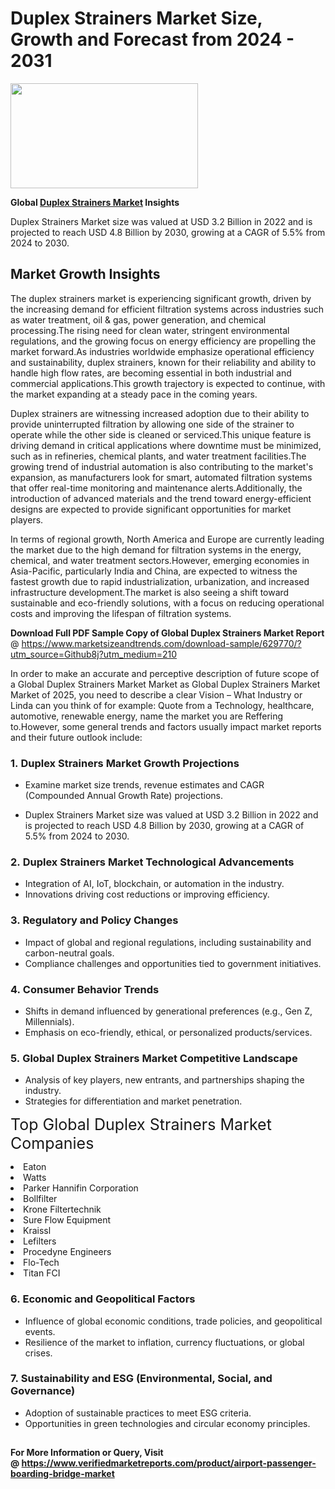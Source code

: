 <H1>Duplex Strainers Market Size, Growth and Forecast from 2024 - 2031</H1><img class="aligncenter size-medium wp-image-584254" src="https://thirdeyenews.in/wp-content/uploads/2024/09/Global-Market-Research-300x168.jpeg" alt="" width="300" height="168" /><p><strong>Global&nbsp;<a href="https://www.marketsizeandtrends.com/download-sample/629770/?utm_source=Github8j?utm_medium=210">Duplex Strainers Market</a> Insights</strong></p><p>Duplex Strainers Market size was valued at USD 3.2 Billion in 2022 and is projected to reach USD 4.8 Billion by 2030, growing at a CAGR of 5.5% from 2024 to 2030.</p><p><h2>Market Growth Insights</h2> <p>The duplex strainers market is experiencing significant growth, driven by the increasing demand for efficient filtration systems across industries such as water treatment, oil & gas, power generation, and chemical processing.The rising need for clean water, stringent environmental regulations, and the growing focus on energy efficiency are propelling the market forward.As industries worldwide emphasize operational efficiency and sustainability, duplex strainers, known for their reliability and ability to handle high flow rates, are becoming essential in both industrial and commercial applications.This growth trajectory is expected to continue, with the market expanding at a steady pace in the coming years.</p> <p><a href="download_sample_link"></a></p> <p>Duplex strainers are witnessing increased adoption due to their ability to provide uninterrupted filtration by allowing one side of the strainer to operate while the other side is cleaned or serviced.This unique feature is driving demand in critical applications where downtime must be minimized, such as in refineries, chemical plants, and water treatment facilities.The growing trend of industrial automation is also contributing to the market's expansion, as manufacturers look for smart, automated filtration systems that offer real-time monitoring and maintenance alerts.Additionally, the introduction of advanced materials and the trend toward energy-efficient designs are expected to provide significant opportunities for market players.</p> <p>In terms of regional growth, North America and Europe are currently leading the market due to the high demand for filtration systems in the energy, chemical, and water treatment sectors.However, emerging economies in Asia-Pacific, particularly India and China, are expected to witness the fastest growth due to rapid industrialization, urbanization, and increased infrastructure development.The market is also seeing a shift toward sustainable and eco-friendly solutions, with a focus on reducing operational costs and improving the lifespan of filtration systems.</p> <p></p><p><span class=""><strong>Download Full PDF Sample Copy of Global Duplex Strainers Market Report</strong> @ <a href="https://www.marketsizeandtrends.com/download-sample/629770/?utm_source=Github8j?utm_medium=210" target="_blank">https://www.marketsizeandtrends.com/download-sample/629770/?utm_source=Github8j?utm_medium=210</a></span></p><p>In order to make an accurate and perceptive description of future scope of a Global&nbsp;Duplex Strainers Market Market as Global&nbsp;Duplex Strainers Market Market of 2025, you need to describe a clear Vision &ndash; What Industry or Linda can you think of for example: Quote from a Technology, healthcare, automotive, renewable energy, name the market you are Reffering to.However, some general trends and factors usually impact market reports and their future outlook include:</p><h3>1.&nbsp;<strong>Duplex Strainers Market Growth Projections</strong></h3><ul><li>Examine market size trends, revenue estimates and CAGR (Compounded Annual Growth Rate) projections.</li><li><p>Duplex Strainers Market size was valued at USD 3.2 Billion in 2022 and is projected to reach USD 4.8 Billion by 2030, growing at a CAGR of 5.5% from 2024 to 2030.</p></li></ul><h3>2.&nbsp;<strong>Duplex Strainers Market Technological Advancements</strong></h3><ul><li>Integration of AI, IoT, blockchain, or automation in the industry.</li><li>Innovations driving cost reductions or improving efficiency.</li></ul><h3>3.&nbsp;<strong>Regulatory and Policy Changes</strong></h3><ul><li>Impact of global and regional regulations, including sustainability and carbon-neutral goals.</li><li>Compliance challenges and opportunities tied to government initiatives.</li></ul><h3>4.&nbsp;<strong>Consumer Behavior Trends</strong></h3><ul><li>Shifts in demand influenced by generational preferences (e.g., Gen Z, Millennials).</li><li>Emphasis on eco-friendly, ethical, or personalized products/services.</li></ul><h3>5.&nbsp;<strong>Global Duplex Strainers Market Competitive Landscape</strong></h3><ul><li>Analysis of key players, new entrants, and partnerships shaping the industry.</li><li>Strategies for differentiation and market penetration.</li></ul><p data-pm-slice="1 1 []"><span style="color: inherit; font-family: inherit; font-size: 25px;">Top Global Duplex Strainers Market Companies</span></p><div class="" data-test-id=""><p><li>Eaton</li><li> Watts</li><li> Parker Hannifin Corporation</li><li> Bollfilter</li><li> Krone Filtertechnik</li><li> Sure Flow Equipment</li><li> Kraissl</li><li> Lefilters</li><li> Procedyne Engineers</li><li> Flo-Tech</li><li> Titan FCI</li></p></div><h3>6.&nbsp;<strong>Economic and Geopolitical Factors</strong></h3><ul><li>Influence of global economic conditions, trade policies, and geopolitical events.</li><li>Resilience of the market to inflation, currency fluctuations, or global crises.</li></ul><h3>7.&nbsp;<strong>Sustainability and ESG (Environmental, Social, and Governance)</strong></h3><ul><li>Adoption of sustainable practices to meet ESG criteria.</li><li>Opportunities in green technologies and circular economy principles.</li></ul><h2><strong style="font-size: 14px;">For More Information or Query, Visit @&nbsp;</strong><a style="background-color: #ffffff; font-size: 14px;" href="https://www.marketsizeandtrends.com/report/duplex-strainers-market/" target="_blank">https://www.verifiedmarketreports.com/product/airport-passenger-boarding-bridge-market</a></h2>